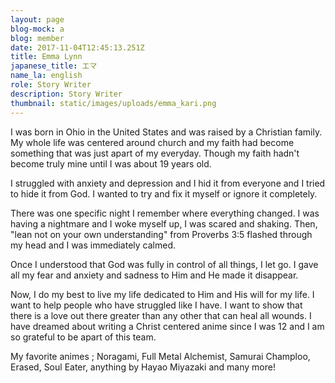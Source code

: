 ```yaml
---
layout: page
blog-mock: a
blog: member
date: 2017-11-04T12:45:13.251Z
title: Emma Lynn
japanese_title: エマ
name_la: english
role: Story Writer
description: Story Writer
thumbnail: static/images/uploads/emma_kari.png
---
```

I was born in Ohio in the United States and was raised by a Christian family. My whole life was centered around church and my faith had become something that was just apart of my everyday. Though my faith hadn't become truly mine until I was about 19 years old.

I struggled with anxiety and depression and I hid it from everyone and I tried to hide it from God. I wanted to try and fix it myself or ignore it completely.

There was one specific night I remember where everything changed. I was having a nightmare and I woke myself up, I was scared and shaking. Then, "lean not on your own understanding" from Proverbs 3:5 flashed through my head and I was immediately calmed.

Once I understood that God was fully in control of all things, I let go. I gave all my fear and anxiety and sadness to Him and He made it disappear.

Now, I do my best to live my life dedicated to Him and His will for my life. I want to help people who have struggled like I have. I want to show that there is a love out there greater than any other that can heal all wounds. I have dreamed about writing a Christ centered anime since I was 12 and I am so grateful to be apart of this team.



My favorite animes ; Noragami, Full Metal Alchemist, Samurai Champloo, Erased, Soul Eater, anything by Hayao Miyazaki and many more!
